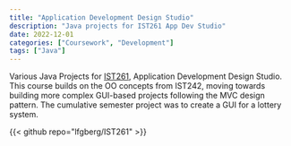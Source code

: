 ```yaml
---
title: "Application Development Design Studio"
description: "Java projects for IST261 App Dev Studio"
date: 2022-12-01
categories: ["Coursework", "Development"]
tags: ["Java"]
---
```

Various Java Projects for [IST261](https://bulletins.psu.edu/search/?scontext=courses&search=ist+261), Application Development Design Studio. This course builds on the OO concepts from IST242, moving towards building more complex GUI-based projects following the MVC design pattern. The cumulative semester project was to create a GUI for a lottery system.

{{< github repo="lfgberg/IST261" >}}
